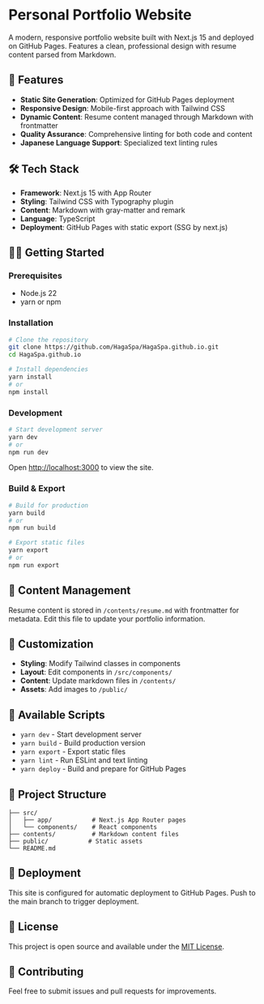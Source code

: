 # Personal Portfolio Website

A modern, responsive portfolio website built with Next.js 15 and deployed on GitHub Pages. Features a clean, professional design with resume content parsed from Markdown.

## 🚀 Features

- **Static Site Generation**: Optimized for GitHub Pages deployment
- **Responsive Design**: Mobile-first approach with Tailwind CSS
- **Dynamic Content**: Resume content managed through Markdown with frontmatter
- **Quality Assurance**: Comprehensive linting for both code and content
- **Japanese Language Support**: Specialized text linting rules

## 🛠️ Tech Stack

- **Framework**: Next.js 15 with App Router
- **Styling**: Tailwind CSS with Typography plugin
- **Content**: Markdown with gray-matter and remark
- **Language**: TypeScript
- **Deployment**: GitHub Pages with static export (SSG by next.js)

## 🏃‍♂️ Getting Started

### Prerequisites
- Node.js 22
- yarn or npm

### Installation

```bash
# Clone the repository
git clone https://github.com/HagaSpa/HagaSpa.github.io.git
cd HagaSpa.github.io

# Install dependencies
yarn install
# or
npm install
```

### Development

```bash
# Start development server
yarn dev
# or
npm run dev
```

Open [http://localhost:3000](http://localhost:3000) to view the site.

### Build & Export

```bash
# Build for production
yarn build
# or
npm run build

# Export static files
yarn export
# or
npm run export
```

## 📝 Content Management

Resume content is stored in `/contents/resume.md` with frontmatter for metadata. Edit this file to update your portfolio information.

## 🎨 Customization

- **Styling**: Modify Tailwind classes in components
- **Layout**: Edit components in `/src/components/`
- **Content**: Update markdown files in `/contents/`
- **Assets**: Add images to `/public/`

## 🔧 Available Scripts

- `yarn dev` - Start development server
- `yarn build` - Build production version
- `yarn export` - Export static files
- `yarn lint` - Run ESLint and text linting
- `yarn deploy` - Build and prepare for GitHub Pages

## 📁 Project Structure

```
├── src/
│   ├── app/           # Next.js App Router pages
│   └── components/    # React components
├── contents/          # Markdown content files
├── public/           # Static assets
└── README.md
```

## 🚀 Deployment

This site is configured for automatic deployment to GitHub Pages. Push to the main branch to trigger deployment.

## 📄 License

This project is open source and available under the [MIT License](LICENSE).

## 🤝 Contributing

Feel free to submit issues and pull requests for improvements.
